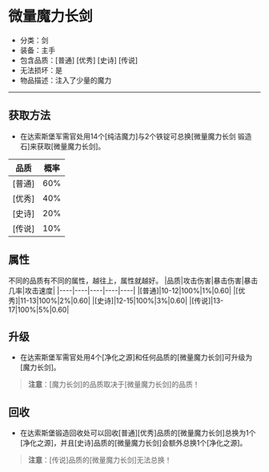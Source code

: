 # 微量魔力长剑
* 分类：剑
* 装备：主手
* 包含品质：[普通] [优秀] [史诗] [传说]
* 无法损坏：是
* 物品描述：注入了少量的魔力
---
## 获取方法
* 在达索斯堡军需官处用14个[纯洁魔力]与2个铁锭可总换[微量魔力长剑 锻造石]来获取[微量魔力长剑]。

|品质|概率|
|----|----|
|[普通]|60%|
|[优秀]|40%|
|[史诗]|20%|
|[传说]|10%|
## 属性
不同的品质有不同的属性，越往上，属性就越好。
|品质|攻击伤害|暴击伤害|暴击几率|攻击速度|
|----|----|----|----|----|
|[普通]|10-12|100%|1%|0.60|
|[优秀]|11-13|100%|2%|0.60|
|[史诗]|12-15|100%|3%|0.60|
|[传说]|13-17|100%|5%|0.60|
## 升级
* 在达索斯堡军需官处用4个[净化之源]和任何品质的[微量魔力长剑]可升级为[魔力长剑]。
>**注意**：[魔力长剑]的品质取决于[微量魔力长剑]的品质！
## 回收
* 在达索斯堡锻造回收处可以回收[普通][优秀]品质的[微量魔力长剑]总换为1个[净化之源]，并且[史诗]品质的[微量魔力长剑]会额外总换1个[净化之源]。
>**注意**：[传说]品质的[微量魔力长剑]无法总换！
